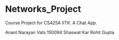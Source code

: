 # Networks_Project
Course Project for CS425A IITK. A Chat App.

Anant Narayan Vats 150094
Shaswat Kar
Rohit Gupta
